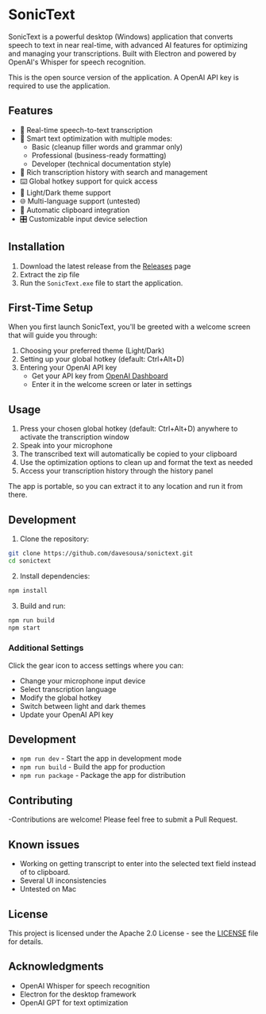 # SonicText

SonicText is a powerful desktop (Windows) application that converts speech to text in near real-time, with advanced AI features for optimizing and managing your transcriptions. Built with Electron and powered by OpenAI's Whisper for speech recognition.

This is the open source version of the application. A OpenAI API key is required to use the application.

## Features

- 🎤 Real-time speech-to-text transcription
- 🔄 Smart text optimization with multiple modes:
  - Basic (cleanup filler words and grammar only)
  - Professional (business-ready formatting)
  - Developer (technical documentation style)
- 📝 Rich transcription history with search and management
- ⌨️ Global hotkey support for quick access
- 🎨 Light/Dark theme support
- 🌐 Multi-language support (untested)
- 🎯 Automatic clipboard integration
- 🎛️ Customizable input device selection

## Installation

1. Download the latest release from the [Releases](https://github.com/davesousa/sonictext/releases) page
2. Extract the zip file
3. Run the `SonicText.exe` file to start the application.

## First-Time Setup

When you first launch SonicText, you'll be greeted with a welcome screen that will guide you through:

1. Choosing your preferred theme (Light/Dark)
2. Setting up your global hotkey (default: Ctrl+Alt+D)
3. Entering your OpenAI API key
   - Get your API key from [OpenAI Dashboard](https://platform.openai.com/api-keys)
   - Enter it in the welcome screen or later in settings

## Usage

1. Press your chosen global hotkey (default: Ctrl+Alt+D) anywhere to activate the transcription window
2. Speak into your microphone
3. The transcribed text will automatically be copied to your clipboard
4. Use the optimization options to clean up and format the text as needed
5. Access your transcription history through the history panel

The app is portable, so you can extract it to any location and run it from there.


## Development

1. Clone the repository:
```bash
git clone https://github.com/davesousa/sonictext.git
cd sonictext
```

2. Install dependencies:
```bash
npm install
```

3. Build and run:
```bash
npm run build
npm start
```

### Additional Settings

Click the gear icon to access settings where you can:
- Change your microphone input device
- Select transcription language
- Modify the global hotkey
- Switch between light and dark themes
- Update your OpenAI API key

## Development

- `npm run dev` - Start the app in development mode
- `npm run build` - Build the app for production
- `npm run package` - Package the app for distribution

## Contributing

-Contributions are welcome! Please feel free to submit a Pull Request.

## Known issues

- Working on getting transcript to enter into the selected text field instead of to clipboard.
- Several UI inconsistencies
- Untested on Mac

## License

This project is licensed under the Apache 2.0 License - see the [LICENSE](LICENSE) file for details.

## Acknowledgments

- OpenAI Whisper for speech recognition
- Electron for the desktop framework
- OpenAI GPT for text optimization 
